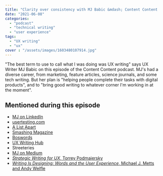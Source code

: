 ```yaml
---
title: "Clarity over consistency with MJ Babic &mdash; Content Content podcast"
date: "2021-06-08"
categories:
  - "podcast"
  - "technical writing"
  - "user experience"
tags:
  - "UX writing"
  - "ux"
cover : "/assets/images/1603480107914.jpg"
---
```


"The best term to use to call what I was doing was UX writing" says UX Writer MJ Babic on this episode of the Content Content podcast. MJ's had a diverse career, from marketing, feature articles, science journals, and some tech writing. But her plan is "helping people complete their tasks with digital products", and to "bring good writing to whatever corner I'm working in at the moment".


## Mentioned during this episode


- [MJ on LinkedIn](https://www.linkedin.com/in/maryjeanbabic/)
- [usertesting.com](http://usertesting.com)
- [A List Apart](https://alistapart.com/)
- [Smashing Magazine](https://www.smashingmagazine.com)
- [Boswords](https://www.boswords.org/)
- [UX Writing Hub](https://uxwritinghub.com/)
- Streeteries
- [MJ on Medium](https://mjbabic.medium.com/)
- [_Strategic Writing for UX_, Torrey Podmajersky](https://www.torreypodmajersky.com/)
- [_Writing Is Designing: Words and the User Experience_, Michael J. Metts and Andy Welfle](https://smile.amazon.com/dp/B082J3Z8R1/ref=dp-kindle-redirect?_encoding=UTF8&btkr=1)
